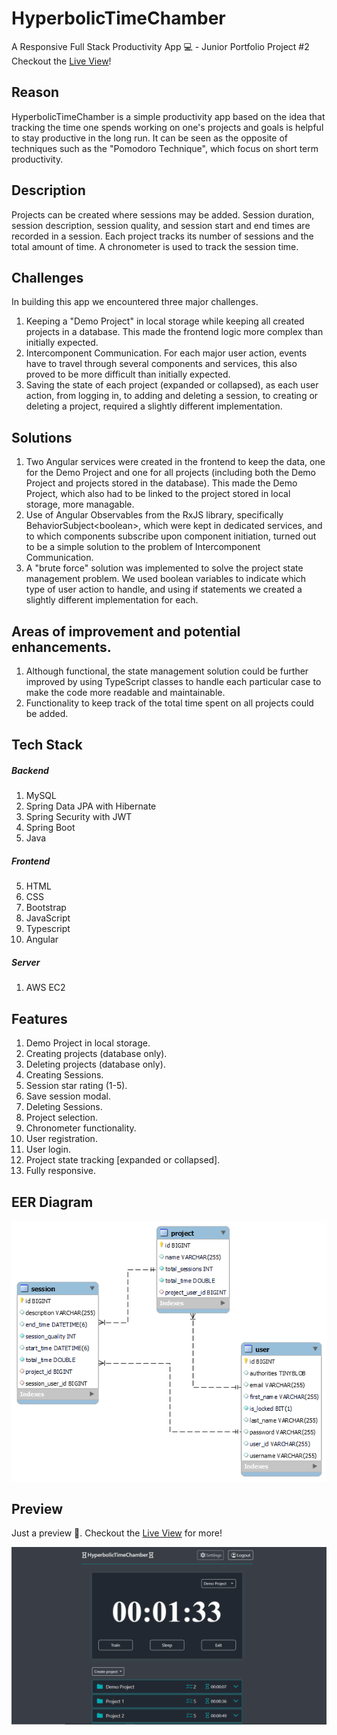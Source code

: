# HyperbolicTimeChamber
A Responsive Full Stack Productivity App 💻 - Junior Portfolio Project #2
<br>
Checkout the [Live View](http://44.201.211.71)!

## Reason
HyperbolicTimeChamber is a simple productivity app based on the idea that tracking the time one spends working on one's projects and goals is helpful to stay productive in the long run. It can be seen as the opposite of techniques such as the "Pomodoro Technique", which focus on short term productivity. 

## Description
Projects can be created where sessions may be added. Session duration, session description, session quality, and session start and end times are recorded in a session. Each project tracks its number of sessions and the total amount of time. A chronometer is used to track the session time. 

## Challenges
In building this app we encountered three major challenges.
1. Keeping a "Demo Project" in local storage while keeping all created projects in a database. This made the frontend logic more complex than initially expected.
3. Intercomponent Communication. For each major user action, events have to travel through several components and services, this also proved to be more difficult than initially expected. 
5. Saving the state of each project (expanded or collapsed), as each user action, from logging in, to adding and deleting a session, to creating or deleting a project, required a slightly different implementation.

## Solutions
1. Two Angular services were created in the frontend to keep the data, one for the Demo Project and one for all projects (including both the Demo Project and projects stored in the database). This made the Demo Project, which also had to be linked to the project stored in local storage, more managable.
2. Use of Angular Observables from the RxJS library, specifically BehaviorSubject\<boolean\>, which were kept in dedicated services, and to which components subscribe upon component initiation, turned out to be a simple solution to the problem of Intercomponent Communication.
3. A "brute force" solution was implemented to solve the project state management problem. We used boolean variables to indicate which type of user action to handle, and using if statements we created a slightly different implementation for each. 

## Areas of improvement and potential enhancements.
1. Although functional, the state management solution could be further improved by using TypeScript classes to handle each particular case to make the code more readable and maintainable.
2. Functionality to keep track of the total time spent on all projects could be added.

## Tech Stack
##### Backend
1. MySQL
2. Spring Data JPA with Hibernate
3. Spring Security with JWT
3. Spring Boot
4. Java

##### Frontend
5. HTML
6. CSS
7. Bootstrap
8. JavaScript
9. Typescript
10. Angular

##### Server
1. AWS EC2

## Features
1. Demo Project in local storage.
2. Creating projects (database only).
3. Deleting projects (database only).
4. Creating Sessions.
5. Session star rating (1-5).
6. Save session modal.
7. Deleting Sessions.
8. Project selection.
9. Chronometer functionality.
10. User registration.
11. User login.
12. Project state tracking [expanded or collapsed].
13. Fully responsive.    

## EER Diagram
![alt text](https://github.com/edgarfrancisco2022/HyperbolicTimeChamber/blob/main/HyperbolicTimeChamber%20EER%20Diagram.png?raw=true)

## Preview
Just a preview 👀. Checkout the [Live View](http://44.201.211.71) for more!
   
![alt text](https://github.com/edgarfrancisco2022/HyperbolicTimeChamber/blob/main/HyperbolicTmeChamber%20Chronometer.png)
   
